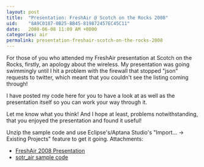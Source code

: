 ```yaml
---
layout: post
title:  "Presentation: FreshAir @ Scotch on the Rocks 2008"
uid:	"8A9C0187-0B25-BB45-819872457EC45C11"
date:   2008-06-08 11:09 AM +0000
categories: air
permalink: presentation-freshair-scotch-on-the-rocks-2008
---
```

For those of you who attended my FreshAir presentation at Scotch on the Rocks, firstly, an apology about the wireless. My presentation was going swimmingly until I hit a problem with the firewall that stopped "json" requests to twitter, which meant that you couldn't see the listing coming through!

I have posted my code here for you to have a look at as well as the presentation itself so you can work your way through it.

Let me know what you think! And I hope at least, problems notwithstanding, that you enjoyed the presentation and found it useful!

Unzip the sample code and use Eclipse's/Aptana Studio's "Import... -> Existing Projects" feature to get it going.
Attachments:
	<ul>
		<li><a href="http://www.markdrew.co.uk/blog/enclosures/FreshAir2008.pdf" title="">FreshAir 2008 Presentation</a></li>
		<li><a href="http://www.markdrew.co.uk/blog/enclosures/sotr_air.zip" title="">sotr_air sample code</a></li>
	</ul>